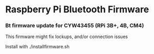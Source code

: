 # Raspberry Pi Bluetooth Firmware

### Bt firmware update for CYW43455 (RPi 3B+, 4B, CM4)

This firmware might fix lockups, and/or connection issues

Install with ./installfirmware.sh
